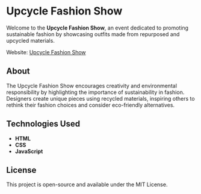 # Upcycle Fashion Show

Welcome to the **Upcycle Fashion Show**, an event dedicated to promoting sustainable fashion by showcasing outfits made from repurposed and upcycled materials.

Website: [Upcycle Fashion Show](https://jnmasterjn.github.io/UpcycleFashionShow/index.html)

## About

The Upcycle Fashion Show encourages creativity and environmental responsibility by highlighting the importance of sustainability in fashion. Designers create unique pieces using recycled materials, inspiring others to rethink their fashion choices and consider eco-friendly alternatives.

## Technologies Used

- **HTML**
- **CSS**
- **JavaScript**

## License

This project is open-source and available under the MIT License.
